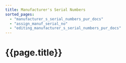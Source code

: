 ```yaml
---
title: Manufacturer's Serial Numbers
sorted_pages:
  - "manufacturer_s_serial_numbers_pur_docs"
  - "assign_manuf_serial_no"
  - "editing_manufacturer_s_serial_numbers_pur_docs"
---
```

# {{page.title}}
